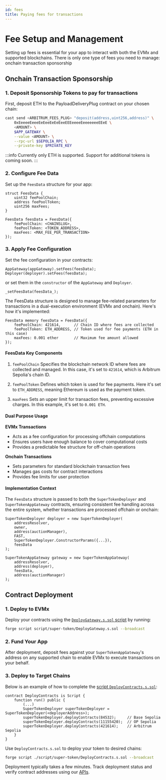 ```yaml
---
id: fees
title: Paying fees for transactions
---
```


# Fee Setup and Management

Setting up fees is essential for your app to interact with both the EVMx and supported blockchains. There is only one type of fees you need to manage: onchain transaction sponsorship

## Onchain Transaction Sponsorship

### 1. Deposit Sponsorship Tokens to pay for transactions

First, deposit ETH to the PayloadDeliveryPlug contract on your chosen chain:

```bash
cast send <ARBITRUM_FEES_PLUG> "deposit(address,uint256,address)" \
    0xEeeeeEeeeEeEeeEeEeEeeEEEeeeeEeeeeeeeEEeE \
    <AMOUNT> \
    $APP_GATEWAY \
    --value <AMOUNT> \
    --rpc-url $SEPOLIA_RPC \
    --private-key $PRIVATE_KEY
```

:::info
Currently only ETH is supported. Support for additional tokens is coming soon.
:::

### 2. Configure Fee Data

Set up the `FeesData` structure for your app:

```solidity
struct FeesData {
    uint32 feePoolChain;
    address feePoolToken;
    uint256 maxFees;
}

FeesData feesData = FeesData({
    feePoolChain: <CHAINSLUG>,
    feePoolToken: <TOKEN_ADDRESS>,
    maxFees: <MAX_FEE_PER_TRANSACTION>
});
```

### 3. Apply Fee Configuration

Set the fee configuration in your contracts:

```solidity
AppGateway(appGateway).setFees(feesData);
Deployer(deployer).setFees(feesData);
```

or set them in the `constructor` of the `AppGateway` and `Deployer`.
```solidity
_setFeesData(feesData_);
```

The FeesData structure is designed to manage fee-related parameters for transactions in a dual-execution environment (EVMx and onchain). Here's how it's implemented:

```solidity
FeesData memory feesData = FeesData({
    feePoolChain: 421614,      // Chain ID where fees are collected
    feePoolToken: ETH_ADDRESS, // Token used for fee payments (ETH in this case)
    maxFees: 0.001 ether       // Maximum fee amount allowed
});
```

#### FeesData Key Components

1. `feePoolChain`
    Specifies the blockchain network ID where fees are collected and managed. In this case, it's set to `421614`, which is Arbitrum Sepolia's chain ID.

2. `feePoolToken`
    Defines which token is used for fee payments. Here it's set to `ETH_ADDRESS`, meaning Ethereum is used as the payment token.

3. `maxFees`
    Sets an upper limit for transaction fees, preventing excessive charges. In this example, it's set to `0.001 ETH`.

#### Dual Purpose Usage

**EVMx Transactions**
- Acts as a fee configuration for processing offchain computations
- Ensures users have enough balance to cover computational costs
- Provides a predictable fee structure for off-chain operations

**Onchain Transactions**
- Sets parameters for standard blockchain transaction fees
- Manages gas costs for contract interactions
- Provides fee limits for user protection

#### Implementation Context
The `FeesData` structure is passed to both the `SuperTokenDeployer` and `SuperTokenAppGateway` contracts, ensuring consistent fee handling across the entire system, whether transactions are processed offchain or onchain:

```solidity
SuperTokenDeployer deployer = new SuperTokenDeployer(
    addressResolver,
    owner,
    address(auctionManager),
    FAST,
    SuperTokenDeployer.ConstructorParams({...}),
    feesData
);

SuperTokenAppGateway gateway = new SuperTokenAppGateway(
    addressResolver,
    address(deployer),
    feesData,
    address(auctionManager)
);
```

## Contract Deployment

### 1. Deploy to EVMx

Deploy your contracts using the [`DeployGateway.s.sol` script](https://github.com/SocketDotTech/socket-protocol/blob/watcher-precompile-changes/script/super-token/DeployGateway.s.sol) by running:
```bash
forge script script/super-token/DeployGateway.s.sol --broadcast
```

### 2. Fund Your App

After deployment, deposit fees against your `SuperTokenAppGateway`'s address on any supported chain to enable EVMx to execute transactions on your behalf.

### 3. Deploy to Target Chains

Below is an example of how to complete the [script `DeployContracts.s.sol`](https://github.com/SocketDotTech/socket-protocol/blob/master/script/super-token/DeployContracts.s.sol):
```solidity
contract DeployContracts is Script {
    function run() public {
        (...)
        SuperTokenDeployer superTokenDeployer = SuperTokenDeployer(<deployerAddress>);
        superTokenDeployer.deployContracts(84532);     // Base Sepolia
        superTokenDeployer.deployContracts(11155420);  // OP Sepolia
        superTokenDeployer.deployContracts(421614);    // Arbitrum Sepolia
    }
}
```
Use `DeployContracts.s.sol` to deploy your token to desired chains:

```bash
forge script ./script/super-token/DeployContracts.s.sol --broadcast
```

Deployment typically takes a few minutes. Track deployment status and verify contract addresses using our [APIs](/api).
